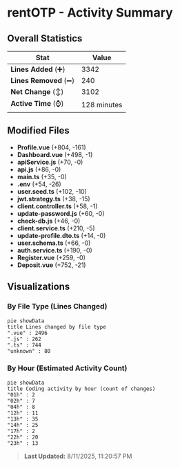 # rentOTP - Activity Summary 

## Overall Statistics

| Stat                   | Value                                                             |
| ---------------------- | ----------------------------------------------------------------- |
| **Lines Added** (➕)   | 3342                                          |
| **Lines Removed** (➖) | 240                                        |
| **Net Change** (↕)    | 3102                |
| **Active Time** (⌚)   | 128 minutes |


## Modified Files
- **Profile.vue** (+804, -161)
- **Dashboard.vue** (+498, -1)
- **apiService.js** (+70, -0)
- **api.js** (+86, -0)
- **main.ts** (+35, -0)
- **.env** (+54, -26)
- **user.seed.ts** (+102, -10)
- **jwt.strategy.ts** (+38, -15)
- **client.controller.ts** (+58, -1)
- **update-password.js** (+60, -0)
- **check-db.js** (+46, -0)
- **client.service.ts** (+210, -5)
- **update-profile.dto.ts** (+14, -0)
- **user.schema.ts** (+66, -0)
- **auth.service.ts** (+190, -0)
- **Register.vue** (+259, -0)
- **Deposit.vue** (+752, -21)

## Visualizations

### By File Type (Lines Changed)

```mermaid
pie showData
title Lines changed by file type
".vue" : 2496
".js" : 262
".ts" : 744
"unknown" : 80
```

### By Hour (Estimated Activity Count)

```mermaid
pie showData
title Coding activity by hour (count of changes)
"01h" : 2
"02h" : 7
"04h" : 8
"12h" : 11
"13h" : 35
"14h" : 25
"17h" : 2
"22h" : 20
"23h" : 13
```


> **Last Updated:** 8/11/2025, 11:20:57 PM